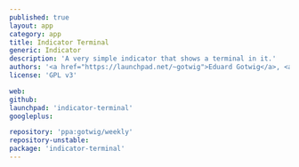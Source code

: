 ```yaml
---
published: true
layout: app
category: app
title: Indicator Terminal
generic: Indicator
description: 'A very simple indicator that shows a terminal in it.'
authors: '<a href="https://launchpad.net/~gotwig">Eduard Gotwig</a>, <a href="https://launchpad.net/~erasmo-marin">Erasmo Marín</a>'
license: 'GPL v3'

web:
github:
launchpad: 'indicator-terminal'
googleplus:

repository: 'ppa:gotwig/weekly'
repository-unstable:
package: 'indicator-terminal'
---
```

